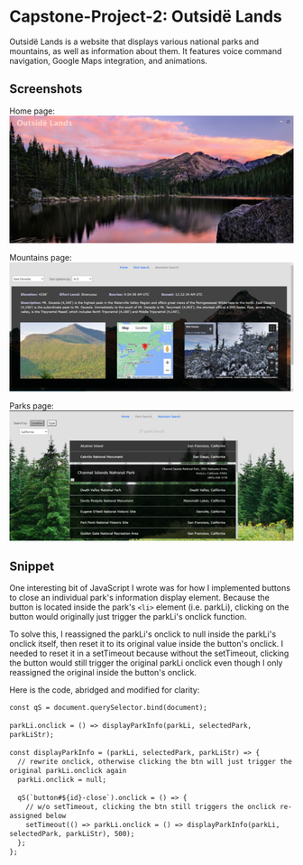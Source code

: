 # Capstone-Project-2: Outsidë Lands

Outsidë Lands is a website that displays various national parks and mountains, as well as information about them. It features voice command navigation, Google Maps integration, and animations.

## Screenshots

Home page:
![Home page](./images/screenshots/index.PNG)

Mountains page:
![Mountains page](./images/screenshots/mountains.PNG)

Parks page:
![Parks page](./images/screenshots/parks.PNG)

## Snippet
One interesting bit of JavaScript I wrote was for how I implemented buttons to close an individual park's information display element. Because the button is located inside the park's ```<li>``` element (i.e. parkLi), clicking on the button would originally just trigger the parkLi's onclick function. 

To solve this, I reassigned the parkLi's onclick to null inside the parkLi's onclick itself, then reset it to its original value inside the button's onclick. I needed to reset it in a setTimeout because without the setTimeout, clicking the button would still trigger the original parkLi onclick even though I only reassigned the original inside the button's onclick.

Here is the code, abridged and modified for clarity:
```
const qS = document.querySelector.bind(document);

parkLi.onclick = () => displayParkInfo(parkLi, selectedPark, parkLiStr);

const displayParkInfo = (parkLi, selectedPark, parkLiStr) => {
  // rewrite onclick, otherwise clicking the btn will just trigger the original parkLi.onclick again
  parkLi.onclick = null; 

  qS(`button#${id}-close`).onclick = () => {
    // w/o setTimeout, clicking the btn still triggers the onclick re-assigned below
    setTimeout(() => parkLi.onclick = () => displayParkInfo(parkLi, selectedPark, parkLiStr), 500);
  };
};
```